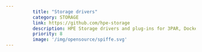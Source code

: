 ```yaml
---
          title: "Storage drivers"
          category: STORAGE
          link: https://github.com/hpe-storage
          description: HPE Storage drivers and plug-ins for 3PAR, Docker, LeftHand, Cinder, etc.
          priority: 8
          image: '/img/opensource/spiffe.svg'
---
```

          